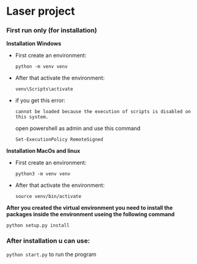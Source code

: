 # Laser project
### First run only (for installation)

**Installation Windows**

* First create an environment:
  
    `python -m venv venv`


* After that activate the environment:

    `venv\Scripts\activate`
* if you get this error:
  
    `cannot be loaded because the execution of scripts is disabled on this system.`
    
    open powershell as admin and use this command
  
  `Set-ExecutionPolicy RemoteSigned`

**Installation MacOs and linux**

* First create an environment:

    `python3 -m venv venv`
* After that activate the environment:

    `source venv/bin/activate`

**After you created the virtual environment you need to install the packages inside the environment useing the following command**
 
`python setup.py install`

### After installation u can use:
  `python start.py` to run the program






